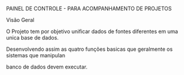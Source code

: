 PAINEL DE CONTROLE - PARA ACOMPANHAMENTO DE PROJETOS

Visão Geral 

O Projeto tem por objetivo unificar dados de fontes diferentes em uma unica base de dados.

Desenvolvendo assim as quatro funções basicas que geralmente os sistemas que manipulan 

banco de dados devem executar.  

